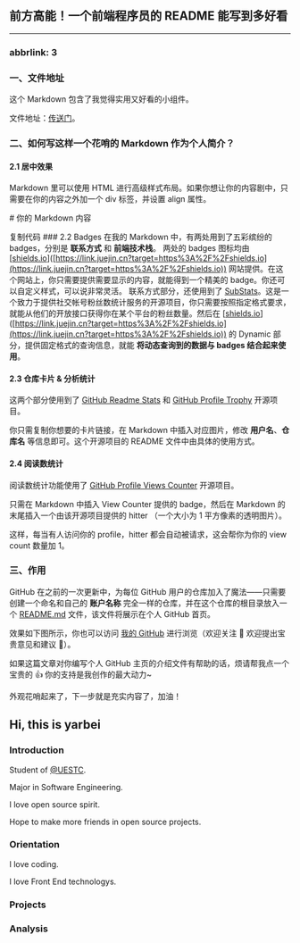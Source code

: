 ## 前方高能！一个前端程序员的 README 能写到多好看

---

### abbrlink: 3

### 一、文件地址

这个 Markdown 包含了我觉得实用又好看的小组件。

文件地址：[传送门](https://link.juejin.cn?target=https%3A%2F%2Fgithub.com%2Fsyy11cn%2Fsyy11cn%2Fblob%2Fmain%2FREADME.md)。

### 二、如何写这样一个花哨的 Markdown 作为个人简介？

#### 2.1 居中效果

Markdown 里可以使用 HTML 进行高级样式布局。如果你想让你的内容剧中，只需要在你的内容之外加一个 div 标签，并设置 align 属性。

\# 你的 Markdown 内容

复制代码 ### 2.2 Badges 在我的 Markdown 中，有两处用到了五彩缤纷的 badges，分别是 **联系方式** 和 **前端技术栈**。 两处的 badges 图标均由 [[shields.io](http://shields.io)]([https://link.juejin.cn?target=https%3A%2F%2Fshields.io](https://link.juejin.cn?target=https%3A%2F%2Fshields.io)) 网站提供。在这个网站上，你只需要提供需要显示的内容，就能得到一个精美的 badge。你还可以自定义样式，可以说非常灵活。 联系方式部分，还使用到了 [SubStats]([https://link.juejin.cn?target=https%3A%2F%2Fsubstats.spencerwoo.com%2F%23why-i-did-this](https://link.juejin.cn?target=https%3A%2F%2Fsubstats.spencerwoo.com%2F%23why-i-did-this))。这是一个致力于提供社交帐号粉丝数统计服务的开源项目，你只需要按照指定格式要求，就能从他们的开放接口获得你在某个平台的粉丝数量。然后在 [[shields.io](http://shields.io)]([https://link.juejin.cn?target=https%3A%2F%2Fshields.io](https://link.juejin.cn?target=https%3A%2F%2Fshields.io)) 的 Dynamic 部分，提供固定格式的查询信息，就能 **将动态查询到的数据与 badges 结合起来使用**。

#### 2.3 仓库卡片 & 分析统计

这两个部分使用到了 [GitHub Readme Stats](https://link.juejin.cn?target=https%3A%2F%2Fgithub.com%2Fanuraghazra%2Fgithub-readme-stats) 和 [GitHub Profile Trophy](https://link.juejin.cn?target=https%3A%2F%2Fgithub.com%2Fryo-ma%2Fgithub-profile-trophy) 开源项目。

你只需复制你想要的卡片链接，在 Markdown 中插入对应图片，修改 **用户名**、**仓库名** 等信息即可。这个开源项目的 README 文件中由具体的使用方式。

#### 2.4 阅读数统计

阅读数统计功能使用了 [GitHub Profile Views Counter](https://link.juejin.cn?target=https%3A%2F%2Fgithub.com%2Fantonkomarev%2Fgithub-profile-views-counter) 开源项目。

只需在 Markdown 中插入 View Counter 提供的 badge，然后在 Markdown 的末尾插入一个由该开源项目提供的 hitter （一个大小为 1 平方像素的透明图片）。

这样，每当有人访问你的 profile，hitter 都会自动被请求，这会帮你为你的 view count 数量加 1。

### 三、作用

GitHub 在之前的一次更新中，为每位 GitHub 用户的仓库加入了魔法——只需要创建一个命名和自己的 **账户名称** 完全一样的仓库，并在这个仓库的根目录放入一个 [README.md](http://README.md) 文件，该文件将展示在个人 GitHub 首页。

效果如下图所示，你也可以访问 [我的 GitHub](https://link.juejin.cn?target=https%3A%2F%2Fgithub.com%2Fsyy11cn) 进行浏览（欢迎关注 👏 欢迎提出宝贵意见和建议 🙌）。

如果这篇文章对你编写个人 GitHub 主页的介绍文件有帮助的话，烦请帮我点一个宝贵的 👍 你的支持是我创作的最大动力~

外观花哨起来了，下一步就是充实内容了，加油！

## Hi, this is yarbei

### Introduction

Student of [@UESTC](https://github.com/uestcer).

Major in Software Engineering.

I love open source spirit.

Hope to make more friends in open source projects.

### Orientation

I love coding.

I love Front End technologys.

### Projects

### Analysis

